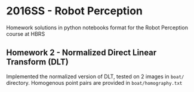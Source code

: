 # 2016SS - Robot Perception

Homework solutions in python notebooks format for the Robot Perception course at HBRS

## Homework 2 - Normalized Direct Linear Transform (DLT)

Implemented the normalized version of DLT, tested on 2 images in `boat/` directory. Homogenous point pairs are provided in `boat/homography.txt`
